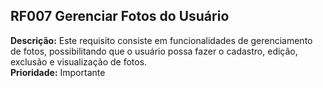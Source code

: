 ## RF007 Gerenciar Fotos do Usuário ##
**Descrição:** Este requisito consiste em funcionalidades de gerenciamento de fotos, possibilitando que o usuário possa fazer o cadastro, edição, exclusão e visualização de fotos.<br>
<b>Prioridade:</b> Importante
